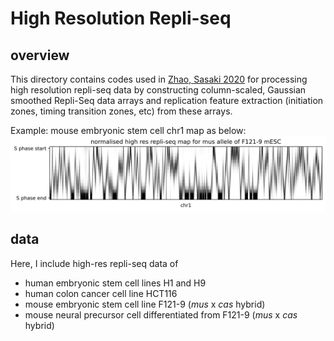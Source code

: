 # High Resolution Repli-seq
## overview
This directory contains codes used in [Zhao, Sasaki 2020](https://genomebiology.biomedcentral.com/articles/10.1186/s13059-020-01983-8) for processing high resolution repli-seq data by constructing column-scaled, Gaussian smoothed Repli-Seq data arrays and replication feature extraction (initiation zones, timing transition zones, etc) from these arrays. 

Example: mouse embryonic stem cell chr1 map as below:
![alt text](https://github.com/oliviacamel/High-Resolution-RepliSeq/blob/master/doc/fig1.png)
## data
Here, I include high-res repli-seq data of 
- human embryonic stem cell lines H1 and H9
- human colon cancer cell line HCT116 
- mouse embryonic stem cell line F121-9 (*mus* x *cas* hybrid)
- mouse neural precursor cell differentiated from F121-9 (*mus* x *cas* hybrid)
